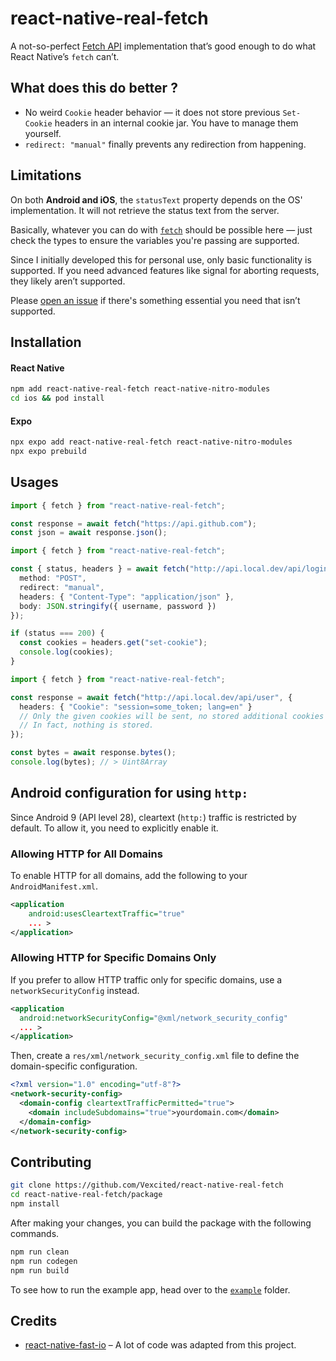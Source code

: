 # react-native-real-fetch

A not-so-perfect [Fetch API](https://developer.mozilla.org/docs/Web/API/Fetch_API) implementation that’s good enough to do what React Native’s `fetch` can’t.

## What does this do better ?

- No weird `Cookie` header behavior — it does not store previous `Set-Cookie` headers in an internal cookie jar. You have to manage them yourself.
- `redirect: "manual"` finally prevents any redirection from happening.

## Limitations

On both **Android and iOS**, the `statusText` property depends on the OS' implementation. It will not retrieve the status text from the server.

Basically, whatever you can do with [`fetch`](https://developer.mozilla.org/docs/Web/API/Window/fetch) should be possible here —
just check the types to ensure the variables you're passing are supported.

Since I initially developed this for personal use, only basic functionality is supported.
If you need advanced features like signal for aborting requests, they likely aren’t supported.

Please [open an issue](https://github.com/Vexcited/react-native-real-fetch/issues) if there's something essential you need that isn’t supported.

## Installation

#### React Native

```sh
npm add react-native-real-fetch react-native-nitro-modules
cd ios && pod install
```

#### Expo

```sh
npx expo add react-native-real-fetch react-native-nitro-modules
npx expo prebuild
```

## Usages

```typescript
import { fetch } from "react-native-real-fetch";

const response = await fetch("https://api.github.com");
const json = await response.json();
```

```typescript
import { fetch } from "react-native-real-fetch";

const { status, headers } = await fetch("http://api.local.dev/api/login", {
  method: "POST",
  redirect: "manual",
  headers: { "Content-Type": "application/json" },
  body: JSON.stringify({ username, password })
});

if (status === 200) {
  const cookies = headers.get("set-cookie");
  console.log(cookies);
}
```

```typescript
import { fetch } from "react-native-real-fetch";

const response = await fetch("http://api.local.dev/api/user", {
  headers: { "Cookie": "session=some_token; lang=en" }
  // Only the given cookies will be sent, no stored additional cookies will be sent !
  // In fact, nothing is stored.
});

const bytes = await response.bytes();
console.log(bytes); // > Uint8Array
```

## Android configuration for using `http:`

Since Android 9 (API level 28), cleartext (`http:`) traffic is restricted by default. To allow it, you need to explicitly enable it.

### Allowing HTTP for All Domains

To enable HTTP for all domains, add the following to your `AndroidManifest.xml`.

```xml
<application
    android:usesCleartextTraffic="true"
    ... >
</application>
```

### Allowing HTTP for Specific Domains Only

If you prefer to allow HTTP traffic only for specific domains, use a `networkSecurityConfig` instead.

```xml
<application
  android:networkSecurityConfig="@xml/network_security_config"
  ... >
</application>
```

Then, create a `res/xml/network_security_config.xml` file to define the domain-specific configuration.

```xml
<?xml version="1.0" encoding="utf-8"?>
<network-security-config>
  <domain-config cleartextTrafficPermitted="true">
    <domain includeSubdomains="true">yourdomain.com</domain>
  </domain-config>
</network-security-config>
```

## Contributing

```sh
git clone https://github.com/Vexcited/react-native-real-fetch
cd react-native-real-fetch/package
npm install
```

After making your changes, you can build the package with the following commands.

```sh
npm run clean
npm run codegen
npm run build
```

To see how to run the example app, head over to the [`example`](/example) folder.

## Credits

- [react-native-fast-io](https://github.com/callstackincubator/react-native-fast-io) – A lot of code was adapted from this project.
